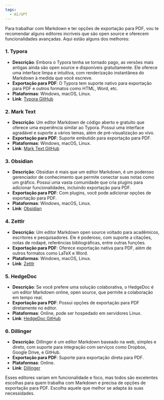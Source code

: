 ```yaml
---
tags:
  - AI/GPT
---
```

Para trabalhar com Markdown e ter opções de exportação para PDF, vou te recomendar alguns editores incríveis que são open source e oferecem funcionalidades avançadas. Aqui estão alguns dos melhores:
### 1. **Typora**

- **Descrição**: Embora o Typora tenha se tornado pago, as versões mais antigas ainda são open source e disponíveis gratuitamente. Ele oferece uma interface limpa e intuitiva, com renderização instantânea do Markdown à medida que você escreve.
- **Exportação para PDF**: O Typora tem suporte nativo para exportação para PDF e outros formatos como HTML, Word, etc.
- **Plataformas**: Windows, macOS, Linux.
- **Link**: [Typora GitHub](https://github.com/typora)

### 2. **Mark Text**

- **Descrição**: Um editor Markdown de código aberto e gratuito que oferece uma experiência similar ao Typora. Possui uma interface agradável e suporte a vários temas, além de pré-visualização ao vivo.
- **Exportação para PDF**: Suporte embutido para exportação para PDF.
- **Plataformas**: Windows, macOS, Linux.
- **Link**: [Mark Text GitHub](https://github.com/marktext/marktext)

### 3. **Obsidian**

- **Descrição**: Obsidian é mais que um editor Markdown, é um poderoso gerenciador de conhecimento que permite conectar suas notas como um gráfico. Possui uma vasta comunidade que cria plugins para adicionar funcionalidades, incluindo exportação para PDF.
- **Exportação para PDF**: Com plugins, você pode adicionar opções de exportação para PDF.
- **Plataformas**: Windows, macOS, Linux.
- **Link**: [Obsidian](https://obsidian.md/)

### 4. **Zettlr**

- **Descrição**: Um editor Markdown open source voltado para acadêmicos, escritores e pesquisadores. Ele é poderoso, com suporte a citações, notas de rodapé, referências bibliográficas, entre outras funções.
- **Exportação para PDF**: Oferece exportação nativa para PDF, além de outros formatos como LaTeX e Word.
- **Plataformas**: Windows, macOS, Linux.
- **Link**: [Zettlr](https://www.zettlr.com/)

### 5. **HedgeDoc**

- **Descrição**: Se você prefere uma solução colaborativa, o HedgeDoc é um editor Markdown online, open source, que permite a colaboração em tempo real.
- **Exportação para PDF**: Possui opções de exportação para PDF diretamente no editor.
- **Plataformas**: Online, pode ser hospedado em servidores Linux.
- **Link**: [HedgeDoc GitHub](https://github.com/hedgedoc/hedgedoc)

### 6. **Dillinger**

- **Descrição**: Dillinger é um editor Markdown baseado na web, simples e direto, com suporte para integração com serviços como Dropbox, Google Drive, e GitHub.
- **Exportação para PDF**: Suporte para exportação direta para PDF.
- **Plataformas**: Online.
- **Link**: [Dillinger](https://dillinger.io/)

Esses editores variam em funcionalidade e foco, mas todos são excelentes escolhas para quem trabalha com Markdown e precisa de opções de exportação para PDF. Escolha aquele que melhor se adapta às suas necessidades.